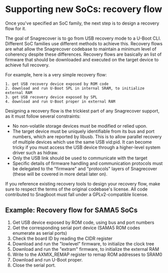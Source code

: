 # Supporting new SoCs: recovery flow

Once you've specified an SoC family, the next step is to design a recovery flow
for it.

The goal of Snagrecover is to go from USB recovery mode to a U-Boot CLI.
Different SoC families use different methods to achieve this. Recovery flows are
what allow the Snagrecover codebase to maintain a minimum level of coherency
despite these differences. Recovery flows are basically an list of firmware that
should be downloaded and executed on the target device to achieve full recovery.

For example, here is a very simple recovery flow:

```
1. get USB recovery device exposed by ROM code
2. download and run U-Boot SPL in internal SRAM, to initialize external RAM
3. get USB recovery device exposed by SPL
4. download and run U-Boot proper in external RAM
```

Designing a recovery flow is the trickiest part of any Snagrecover support, as
it must follow several constraints:

 * No non-volatile storage devices must be modified or relied upon.
 * The target device must be uniquely identifiable from its bus and port
   numbers, which are reported by libusb. This is to allow parallel recovery
   of multiple devices which use the same USB vid:pid. It can become tricky
   if you must access the USB device through a higher-level system driver such
   as hidraw.
 * Only the USB link should be used to communicate with the target
 * Specific details of firmware handling and communication protocols must be
   delegated to the "firmware" and "protocols" layers of Snagrecover (these will be
   covered in more detail later on).

If you reference existing recovery tools to design your recovery flow, make
sure to respect the terms of the original codebase's license. All code
contributed to Snagboot must fall under a GPLv2-compatible license.

## Example: Recovery flow for SAMA5 SoCs

1. Get USB device exposed by ROM code, using bus and port numbers
2. Get the corresponding serial port device (SAMA5 ROM codes enumerate as serial ports)
3. Check the board ID by reading the CIDR register
4. Download and run the "lowlevel" firmware, to initialize the clock tree
5. Download and run the "extram" firmware, to initialize the external RAM
6. Write to the AXMIX\_REMAP register to remap ROM addresses to SRAM0
7. Download and run U-Boot proper.
8. Close the serial port.

